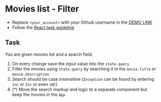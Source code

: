 # Movies list - Filter
- Replace `<your_account>` with your Github username in the
 [DEMO LINK](https://Ihor-Karpyn.github.io/react_movies-list-filter/)
- Follow the [React task guideline](https://github.com/mate-academy/react_task-guideline#react-tasks-guideline)

## Task
You are given movies list and a search field.
1. On every change save the input value into the `state.query`
1. Filter the movies using `state.query` by searching it in the `movie.title` or `movie.description`
1. Search should be case insensitive (`Inception` can be found by entering `inc` or `Inc` or even `iNC`)
1. (*) Move the search markup and logic to a separate component but keep the movies in the `App`
